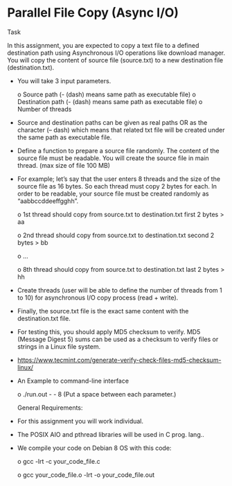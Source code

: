 # Parallel File Copy (Async I/O)

Task

In this assignment, you are expected to copy a text file to a defined destination path using Asynchronous I/O operations like download manager. You will copy the content of source file (source.txt) to a new destination file (destination.txt).

- You will take 3 input parameters.

  o Source path (- (dash) means same path as executable file)
  o Destination path (- (dash) means same path as executable file)
  o Number of threads
  
- Source and destination paths can be given as real paths OR as the character (– dash) which means that related txt file will be created under the same path as executable file.

- Define a function to prepare a source file randomly. The content of the source file must be readable. You will create the source file in main thread. (max size of file 100 MB)

- For example; let’s say that the user enters 8 threads and the size of the source file as 16 bytes. So each thread must copy 2 bytes for each. In order to be readable, your source file must be created randomly as “aabbccddeeffgghh”.

  o 1st thread should copy from source.txt to destination.txt first 2 bytes > aa
  
  o 2nd thread should copy from source.txt to destination.txt second 2 bytes > bb
  
  o …
  
  o 8th thread should copy from source.txt to destination.txt last 2 bytes > hh
  
- Create threads (user will be able to define the number of threads from 1 to 10) for asynchronous I/O copy process (read + write).

- Finally, the source.txt file is the exact same content with the destination.txt file.

- For testing this, you should apply MD5 checksum to verify. MD5 (Message Digest 5) sums can be used as a checksum to verify files or strings in a Linux file system.

- https://www.tecmint.com/generate-verify-check-files-md5-checksum-linux/

- An Example to command-line interface

  o ./run.out - - 8 (Put a space between each parameter.)
  
  
  General Requirements:
  
- For this assignment you will work individual.

- The POSIX AIO and pthread libraries will be used in C prog. lang..

- We compile your code on Debian 8 OS with this code:

  o gcc -lrt -c your_code_file.c
  
  o gcc your_code_file.o -lrt -o your_code_file.out
